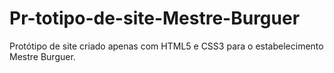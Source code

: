 # Pr-totipo-de-site-Mestre-Burguer
Protótipo de site criado apenas com HTML5 e CSS3 para o estabelecimento Mestre Burguer.
